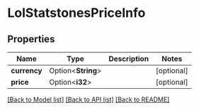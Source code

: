 # LolStatstonesPriceInfo

## Properties

Name | Type | Description | Notes
------------ | ------------- | ------------- | -------------
**currency** | Option<**String**> |  | [optional]
**price** | Option<**i32**> |  | [optional]

[[Back to Model list]](../README.md#documentation-for-models) [[Back to API list]](../README.md#documentation-for-api-endpoints) [[Back to README]](../README.md)


